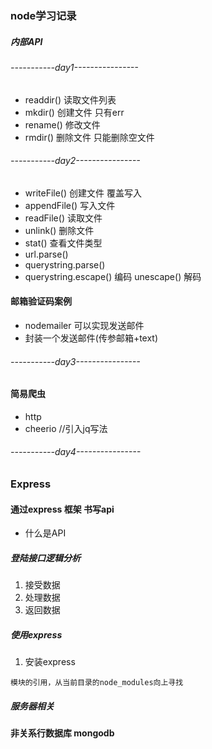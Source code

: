 ### node学习记录

##### 内部API
###### -----------day1----------------
+ readdir() 读取文件列表
+ mkdir() 创建文件  只有err
+ rename() 修改文件
+ rmdir() 删除文件  只能删除空文件



###### -----------day2----------------
+  writeFile() 创建文件 覆盖写入
+  appendFile() 写入文件 
+  readFile() 读取文件
+  unlink() 删除文件
+  stat() 查看文件类型
+  url.parse()
+  querystring.parse()
+  querystring.escape() 编码 unescape() 解码

#### 邮箱验证码案例
+  nodemailer 可以实现发送邮件
+  封装一个发送邮件(传参邮箱+text)



###### -----------day3----------------
#### 简易爬虫
+  http
+  cheerio  //引入jq写法



###### -----------day4----------------

### Express

####  通过express 框架 书写api
+ 什么是API
##### 登陆接口逻辑分析
 1. 接受数据
 2. 处理数据
 3. 返回数据

##### 使用express
 1. 安装express
 ```
 模块的引用，从当前目录的node_modules向上寻找
 ```

##### 服务器相关

####  非关系行数据库 mongodb